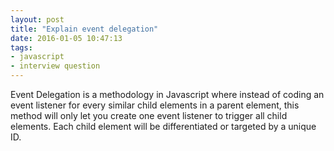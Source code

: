 ```yaml
---
layout: post
title: "Explain event delegation"
date: 2016-01-05 10:47:13
tags:
- javascript
- interview question
---
```


Event Delegation is a methodology in Javascript where instead of coding an event listener for every similar child elements in a parent element, this method will only let you create one event listener to trigger all child elements. Each child element will be differentiated or targeted by a unique ID.
